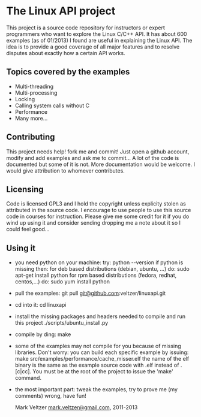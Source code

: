 The Linux API project
=====================
This project is a source code repository for instructors or expert programmers
who want to explore the Linux C/C++ API.
It has about 600 examples (as of 01/2013) I found are useful in explaining the Linux API.
The idea is to provide a good coverage of all major features and to resolve disputes
about exactly how a certain API works.

Topics covered by the examples
------------------------------
* Multi-threading
* Multi-processing
* Locking
* Calling system calls without C
* Performance
* Many more...

Contributing
------------
This project needs help! fork me and commit!
Just open a github account, modify and add examples and ask me to commit...
A lot of the code is documented but some of it is not. More documentation would be welcome.
I would give attribution to whomever contributes.

Licensing
---------
Code is licensed GPL3 and I hold the copyright unless explicity stolen as attributed in the source code.
I encourage to use people to use this source code in courses for instruction.
Please give me some credit for it if you do wind up using it and consider sending dropping
me a note about it so I could feel good...

Using it
--------
* you need python on your machine:
	try:
		python --version
	if python is missing then:
		for deb based distributions (debian, ubuntu, ...) do:
			sudo apt-get install python
		for rpm based distributions (fedora, redhat, centos,...) do:
			sudo yum install python
* pull the examples:
	git pull git@github.com:veltzer/linuxapi.git
* cd into it:
	cd linuxapi
* install the missing packages and headers needed to compile and run this project
	./scripts/ubuntu_install.py
* compile by ding:
	make
* some of the examples may not compile for you because of missing libraries. Don't worry:
	you can build each specific example by issuing:
		make src/examples/performance/cache_misser.elf
	the name of the elf binary is the same as the example source code with .elf instead of
	.[c|cc].
	You must be at the root of the project to issue the 'make' command.
* the most important part: tweak the examples, try to prove me (my comments) wrong, have fun!

	Mark Veltzer <mark.veltzer@gmail.com>, 2011-2013
